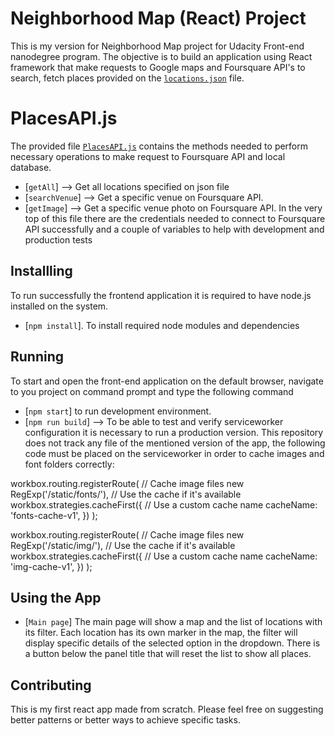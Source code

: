 # Neighborhood Map (React) Project
This is my version for Neighborhood Map project for Udacity Front-end nanodegree program. The objective is to build an application using React framework that make requests to Google maps and Foursquare API's to search, fetch places provided on the [`locations.json`](public/utils/locations.json) file.

# PlacesAPI.js
 The provided file [`PlacesAPI.js`](src/PlacesAPI.js) contains the methods needed to perform necessary operations to make request to Foursquare API and local database.
* [`getAll`] --> Get all locations specified on json file
* [`searchVenue`] --> Get a specific venue on Foursquare API.
* [`getImage`] --> Get a specific venue photo on Foursquare API.
In the very top of this file there are the credentials needed to connect to Foursquare API successfully and a couple of variables to help with development and production tests

## Installling
To run successfully the frontend application it is required to have node.js installed on the system.
* [`npm install`]. To install required node modules and dependencies

## Running
To start and open the front-end application on the default browser, navigate to you project on command prompt and type the following command
* [`npm start`] to run development environment.
* [`npm run build`] --> To be able to test and verify serviceworker configuration it is necessary to run a production version. This repository does not track any file of the mentioned version of the app, the following code must be placed on the serviceworker in order to cache images and font folders correctly:

workbox.routing.registerRoute(
  // Cache image files
  new RegExp('/static/fonts/'),
  // Use the cache if it's available
  workbox.strategies.cacheFirst({
    // Use a custom cache name
    cacheName: 'fonts-cache-v1',
  })
);

workbox.routing.registerRoute(
  // Cache image files
  new RegExp('/static/img/'),
  // Use the cache if it's available
  workbox.strategies.cacheFirst({
    // Use a custom cache name
    cacheName: 'img-cache-v1',
  })
);

## Using the App
* [`Main page`] The main page will show a map and the list of locations with its filter. Each location has its own marker in the map, the filter will display specific details of the selected option in the dropdown. There is a button below the panel title that will reset the list to show all places.

## Contributing
This is my first react app made from scratch. Please feel free on suggesting better patterns or better ways to achieve specific tasks.
